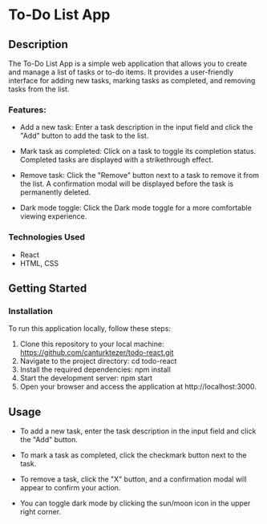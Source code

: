 # To-Do List App

## Description

The To-Do List App is a simple web application that allows you to create and manage a list of tasks or to-do items. It provides a user-friendly interface for adding new tasks, marking tasks as completed, and removing tasks from the list.

### Features:

- Add a new task: Enter a task description in the input field and click the "Add" button to add the task to the list.

- Mark task as completed: Click on a task to toggle its completion status. Completed tasks are displayed with a strikethrough effect.

- Remove task: Click the "Remove" button next to a task to remove it from the list. A confirmation modal will be displayed before the task is permanently deleted.

- Dark mode toggle: Click the Dark mode toggle for a more comfortable viewing experience.

### Technologies Used
- React
- HTML, CSS

## Getting Started

### Installation
To run this application locally, follow these steps:

1. Clone this repository to your local machine: https://github.com/canturktezer/todo-react.git
2. Navigate to the project directory: cd todo-react
3. Install the required dependencies: npm install
4. Start the development server: npm start
5. Open your browser and access the application at http://localhost:3000.


## Usage
- To add a new task, enter the task description in the input field and click the "Add" button.

- To mark a task as completed, click the checkmark button next to the task.

- To remove a task, click the "X" button, and a confirmation modal will appear to confirm your action.

- You can toggle dark mode by clicking the sun/moon icon in the upper right corner.
